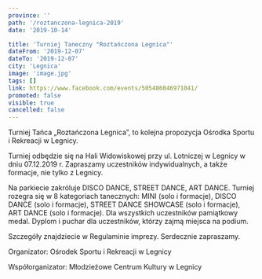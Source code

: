 ```yaml
---
province: ''
path: '/roztanczona-legnica-2019'
date: '2019-10-14'

title: 'Turniej Taneczny "Roztańczona Legnica"'
dateFrom: '2019-12-07'
dateTo: '2019-12-07'
city: 'Legnica'
image: 'image.jpg'
tags: []
link: https://www.facebook.com/events/505486046971041/
promoted: false
visible: true
cancelled: false
---
```

Turniej Tańca „Roztańczona Legnica”, to kolejna propozycja Ośrodka Sportu i Rekreacji w Legnicy.

Turniej odbędzie się na Hali Widowiskowej przy ul. Lotniczej w Legnicy w dniu 07.12.2019 r. Zapraszamy uczestników indywidualnych, a także formacje, nie tylko z Legnicy.

Na parkiecie zakróluje DISCO DANCE, STREET DANCE, ART  DANCE. Turniej rozegra się w 8 kategoriach tanecznych: MINI (solo i formacje), DISCO DANCE (solo i formacje), STREET DANCE SHOWCASE (solo i formacje), ART DANCE (solo i formacje). 
Dla wszystkich uczestników pamiątkowy medal. Dyplom i puchar dla uczestników, którzy zajmą miejsca na podium. 

Szczegóły znajdziecie w Regulaminie imprezy. Serdecznie zapraszamy.

Organizator: Ośrodek Sportu i Rekreacji w Legnicy

Współorganizator: Młodzieżowe Centrum Kultury w Legnicy
